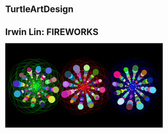 # TurtleArtDesign
<h1> Irwin Lin:   FIREWORKS </h1>
<img src="https://github.com/irwinlin/TurtleArtDesign/blob/master/artdesign.PNG">

